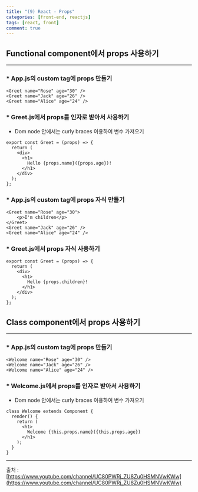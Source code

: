 ```yaml
---
title: "(9) React - Props"
categories: [front-end, reactjs]
tags: [react, front]
comment: true
---
```

## Functional component에서 props 사용하기
---
### * App.js의 custom tag에 props 만들기
```
<Greet name="Rose" age="30" />
<Greet name="Jack" age="26" />
<Greet name="Alice" age="24" /> 
```
### * Greet.js에서 props를 인자로 받아서 사용하기
- Dom node 안에서는 curly braces 이용하여 변수 가져오기

```
export const Greet = (props) => {
  return (
    <div>
      <h1>
        Hello {props.name}({props.age})!
      </h1>
    </div>
  );
};
```
### * App.js의 custom tag에 props 자식 만들기

```
<Greet name="Rose" age="30">
    <p>I'm children</p>
</Greet>
<Greet name="Jack" age="26" />
<Greet name="Alice" age="24" /> 
```
### * Greet.js에서 props 자식 사용하기

```
export const Greet = (props) => {
  return (
    <div>
      <h1>
        Hello {props.children}!
      </h1>
    </div>
  );
};
```


## Class component에서 props 사용하기
---
### * App.js의 custom tag에 props 만들기

```
<Welcome name="Rose" age="30" />
<Welcome name="Jack" age="26" />
<Welcome name="Alice" age="24" /> 
```

### * Welcome.js에서 props를 인자로 받아서 사용하기
- Dom node 안에서는 curly braces 이용하여 변수 가져오기

```
class Welcome extends Component {
  render() {
    return (
      <h1>
        Welcome {this.props.name}({this.props.age})
      </h1>
    );
  }
}
```

---

출처 : [https://www.youtube.com/channel/UC80PWRj_ZU8Zu0HSMNVwKWw](https://www.youtube.com/channel/UC80PWRj_ZU8Zu0HSMNVwKWw)
